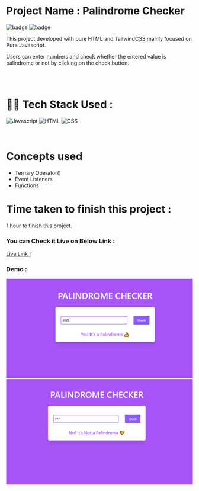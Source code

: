 # Project Name : **Palindrome Checker** 
![badge](https://img.shields.io/badge/iNeuron-LCO-green) ![badge](https://img.shields.io/badge/Hitesh--Choudhary-Full%20Stack%20Javascript%20Course-orange)

This project developed with pure HTML and TailwindCSS mainly focused on Pure Javascript. <br/>

Users can enter numbers and check whether the entered value is palindrome or not by clicking on the check button.  

<br/>

<br/>

# 👩‍💻 Tech Stack Used :

![Javascript](https://img.shields.io/badge/JavaScript-F7DF1E?style=for-the-badge&logo=javascript&logoColor=black) ![HTML](https://img.shields.io/badge/HTML5-E34F26?style=for-the-badge&logo=html5&logoColor=white) ![CSS](https://img.shields.io/badge/CSS-239120?&style=for-the-badge&logo=css3&logoColor=white) 

<br/>

# Concepts used 
- Ternary Operator()
- Event Listeners
- Functions


# Time taken to finish this project :

1 hour to finish this project.

### You can Check it Live on Below Link :

[Live Link !](https://new-random-password-generator.netlify.app/)

### Demo :

![Palindrome](https://github.com/anitha-nagadasarink/palindrome-checker/blob/Javascript-projects/images/demo.PNG)
![Not Palindrome](https://github.com/anitha-nagadasarink/palindrome-checker/blob/Javascript-projects/images/demo-1.PNG)


